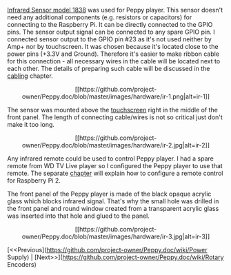 [Infrared Sensor model 1838](http://www.ebay.com/itm/10pcs-Integrated-Infrared-Acceptor-Transducer-HX1838-/250888200539) was used for Peppy player. This sensor doesn't need any additional components (e.g. resistors or capacitors) for connecting to the Raspberry Pi. It can be directly connected to the GPIO pins. The sensor output signal can be connected to any spare GPIO pin. I connected sensor output to the GPIO pin #23 as it's not used neither by Amp+ nor by touchscreen. It was chosen because it's located close to the power pins (+3.3V and Ground). Therefore it's easier to make ribbon cable for this connection - all necessary wires in the cable will be located next to each other. The details of preparing such cable will be discussed in the [cabling](https://github.com/project-owner/Peppy.doc/wiki/Cabling) chapter.
<p align="center">
[[https://github.com/project-owner/Peppy.doc/blob/master/images/hardware/ir-1.png|alt=ir-1]]
</p>

The sensor was mounted above the [touchscreen](https://github.com/project-owner/Peppy.doc/wiki/Touchscreen) right in the middle of the front panel. The length of connecting cable/wires is not so critical just don't make it too long.
<p align="center">
[[https://github.com/project-owner/Peppy.doc/blob/master/images/hardware/ir-2.jpg|alt=ir-2]]
</p>

Any infrared remote could be used to control Peppy player. I had a spare remote from WD TV Live player so I configured the Peppy player to use that remote. The separate [chapter](https://github.com/project-owner/Peppy.doc/wiki/LIRC) will explain how to configure a remote control for Raspberry Pi 2.

The front panel of the Peppy player is made of the black opaque acrylic glass which blocks infrared signal. That's why the small hole was drilled in the front panel and round window created from a transparent acrylic glass was inserted into that hole and glued to the panel.
<p align="center">
[[https://github.com/project-owner/Peppy.doc/blob/master/images/hardware/ir-3.jpg|alt=ir-3]]
</p>

[<<Previous](https://github.com/project-owner/Peppy.doc/wiki/Power Supply) | [Next>>](https://github.com/project-owner/Peppy.doc/wiki/Rotary Encoders)